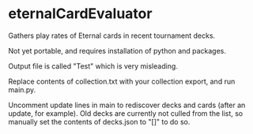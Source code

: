 # eternalCardEvaluator
Gathers play rates of Eternal cards in recent tournament decks.

Not yet portable, and requires installation of python and packages.

Output file is called "Test" which is very misleading.

Replace contents of collection.txt with your collection export, and run main.py.

Uncomment update lines in main to rediscover decks and cards (after an update, for example).
Old decks are currently not culled from the list, so manually set the contents of decks.json to "[]" to do so.
